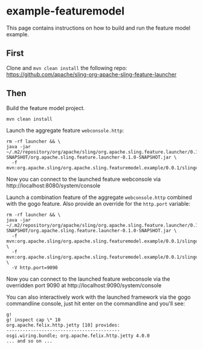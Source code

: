 # example-featuremodel

This page contains instructions on how to build and run the feature model example.

## First
Clone and `mvn clean install` the following repo: https://github.com/apache/sling-org-apache-sling-feature-launcher

## Then 
Build the feature model project.

```
mvn clean install
```

Launch the aggregate feature `webconsole.http`:

```
rm -rf launcher && \
java -jar ~/.m2/repository/org/apache/sling/org.apache.sling.feature.launcher/0.1.0-SNAPSHOT/org.apache.sling.feature.launcher-0.1.0-SNAPSHOT.jar \
  -f mvn:org.apache.sling/org.apache.sling.featuremodel.example/0.0.1/slingosgifeature/webconsole.http
```

Now you can connect to the launched feature webconsole via http://localhost:8080/system/console

Launch a combination feature of the aggregate `webconsole.http` combined with the gogo feature. 
Also provide an override for the `http.port` variable: 

```
rm -rf launcher && \
java -jar ~/.m2/repository/org/apache/sling/org.apache.sling.feature.launcher/0.1.0-SNAPSHOT/org.apache.sling.feature.launcher-0.1.0-SNAPSHOT.jar \
  -f mvn:org.apache.sling/org.apache.sling.featuremodel.example/0.0.1/slingosgifeature/webconsole.http \
  -f mvn:org.apache.sling/org.apache.sling.featuremodel.example/0.0.1/slingosgifeature/gogo \
  -V http.port=9090
```

Now you can connect to the launched feature webconsole via the overridden port 9090 at
 http://localhost:9090/system/console

You can also interactively work with the launched framework via the gogo commandline console, just hit enter on
the commandline and you'll see:


```
g!
g! inspect cap \* 10
org.apache.felix.http.jetty [10] provides:
------------------------------------------
osgi.wiring.bundle; org.apache.felix.http.jetty 4.0.0
... and so on ...
```
 
